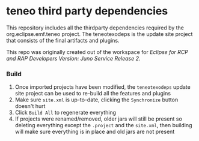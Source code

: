 # teneo third party dependencies
This repository includes all the thirdparty dependencies required by the org.eclipse.emf.teneo project. The teneotexodeps
is the update site project that consists of the final artifacts and plugins.

This repo was originally created out of the workspace for *Eclipse for RCP and RAP Developers Version: Juno Service Release 2*.

### Build
1. Once imported projects have been modified, the `teneotexodeps` update site project can be used to re-build all the
features and plugins
2. Make sure `site.xml` is up-to-date, clicking the `Synchronize` button doesn't hurt
3. Click `Build All` to regenerate everything
4. If projects were renamed/removed, older jars will still be present so deleting everything except the `.project` and the `site.xml`,
then building will make sure everything is in place and old jars are not present
